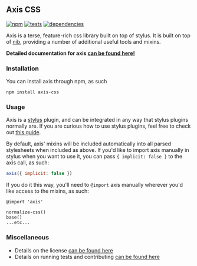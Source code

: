 Axis CSS
---------

[![npm](http://img.shields.io/npm/v/axis.svg?style=flat)](http://badge.fury.io/js/axis)
[![tests](http://img.shields.io/travis/jenius/axis/0.2.0.svg?style=flat)](https://travis-ci.org/jenius/axis)
[![dependencies](http://img.shields.io/gemnasium/jenius/axis.svg?style=flat)](https://gemnasium.com/jenius/axis)

Axis is a terse, feature-rich css library built on top of stylus. It is built on top of [nib](http://visionmedia.github.io/nib/), providing a number of additional useful tools and mixins.

**Detailed documentation for axis [can be found here!](http://roots.cx/axis)**

### Installation

You can install axis through npm, as such

```
npm install axis-css
```

### Usage

Axis is a [stylus](http://learnboost.github.io/stylus/) plugin, and can be integrated in any way that stylus plugins normally are. If you are curious how to use stylus plugins, feel free to check out [this guide](https://gist.github.com/jenius/8263065).

By default, axis' mixins will be included automatically into all parsed stylesheets when included as above. If you'd like to import axis manually in stylus when you want to use it, you can pass `{ implicit: false }` to the axis call, as such:

```js
axis({ implicit: false })
```

If you do it this way, you'll need to `@import` axis manually wherever you'd like access to the mixins, as such:

```styl
@import 'axis'

normalize-css()
base()
...etc...
```

### Miscellaneous

- Details on the license [can be found here](license.md)
- Details on running tests and contributing [can be found here](contributing.md)
